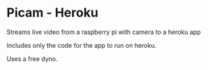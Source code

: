 # Picam - Heroku
Streams live video from a raspberry pi with camera to a heroku app

Includes only the code for the app to run on heroku.

Uses a free dyno.
